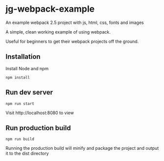 # jg-webpack-example
An example webpack 2.5 project with js, html, css, fonts and images

A simple, clean working example of using webpack. 

Useful for beginners to get their webpack projects off the ground.

## Installation

Install Node and npm

`npm install`

## Run dev server

`npm run start` 

Visit http://localhost:8080 to view

## Run production build

`npm run build`

Running the production build will minify and package the project and output it to the dist directory

